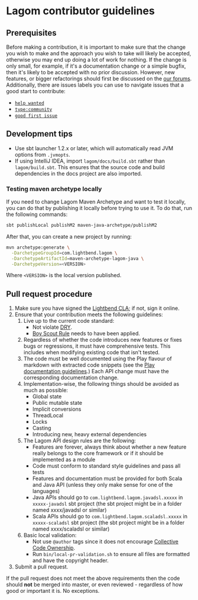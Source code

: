 <!--- Copyright (C) Lightbend Inc. <https://www.lightbend.com> -->
# Lagom contributor guidelines

## Prerequisites

Before making a contribution, it is important to make sure that the change you wish to make and the approach you wish to take will likely be accepted, otherwise you may end up doing a lot of work for nothing.  If the change is only small, for example, if it's a documentation change or a simple bugfix, then it's likely to be accepted with no prior discussion.  However, new features, or bigger refactorings should first be discussed on the [our forums](https://discuss.lightbend.com/c/lagom).  Additionally, there are issues labels you can use to navigate issues that a good start to contribute:

- [`help wanted`](https://github.com/lagom/lagom/labels/help%20wanted)
- [`type:community`](https://github.com/lagom/lagom/labels/type%3Acommunity)
- [`good first issue`](https://github.com/lagom/lagom/labels/good%20first%20issue)

## Development tips

- Use sbt launcher 1.2.x or later, which will automatically read JVM options from `.jvmopts`.
- If using IntelliJ IDEA, import `lagom/docs/build.sbt` rather than `lagom/build.sbt`. This ensures that the source code and build dependencies in the docs project are also imported.

### Testing maven archetype locally

If you need to change Lagom Maven Archetype and want to test it locally, you can do that by publishing it locally before trying to use it. To do that, run the following commands:

```bash
sbt publishLocal publishM2 maven-java-archetype/publishM2
```

After that, you can create a new project by running:

```bash
mvn archetype:generate \
  -DarchetypeGroupId=com.lightbend.lagom \
  -DarchetypeArtifactId=maven-archetype-lagom-java \
  -DarchetypeVersion=<VERSION>
```

Where `<VERSION>` is the local version published.

## Pull request procedure

1. Make sure you have signed the [Lightbend CLA](https://www.lightbend.com/contribute/cla); if not, sign it online.
2. Ensure that your contribution meets the following guidelines:
    1. Live up to the current code standard:
        - Not violate [DRY](http://programmer.97things.oreilly.com/wiki/index.php/Don%27t_Repeat_Yourself).
        - [Boy Scout Rule](http://programmer.97things.oreilly.com/wiki/index.php/The_Boy_Scout_Rule) needs to have been applied.
    2. Regardless of whether the code introduces new features or fixes bugs or regressions, it must have comprehensive tests.  This includes when modifying existing code that isn't tested.
    3. The code must be well documented using the Play flavour of markdown with extracted code snippets (see the [Play documentation guidelines](https://playframework.com/documentation/latest/Documentation).)  Each API change must have the corresponding documentation change.
    4. Implementation-wise, the following things should be avoided as much as possible:
        - Global state
        - Public mutable state
        - Implicit conversions
        - ThreadLocal
        - Locks
        - Casting
        - Introducing new, heavy external dependencies
    5. The Lagom API design rules are the following:
        - Features are forever, always think about whether a new feature really belongs to the core framework or if it should be implemented as a module
        - Code must conform to standard style guidelines and pass all tests
        - Features and documentation must be provided for both Scala and Java API (unless they only make sense for one of the languages)
        - Java APIs should go to `com.lightbend.lagom.javadsl.xxxxx` in `xxxxx-javadsl` sbt project (the sbt project might be in a folder named xxxx/javadsl or similar)
        - Scala APIs should go to `com.lightbend.lagom.scaladsl.xxxxx` in `xxxxx-scaladsl` sbt project (the sbt project might be in a folder named xxxx/scaladsl or similar)
    6. Basic local validation:
        - Not use `@author` tags since it does not encourage [Collective Code Ownership](https://www.extremeprogramming.org/rules/collective.html).
        - Run `bin/local-pr-validation.sh` to ensure all files are formatted and have the copyright header.
3. Submit a pull request.

If the pull request does not meet the above requirements then the code should **not** be merged into master, or even reviewed - regardless of how good or important it is. No exceptions.
